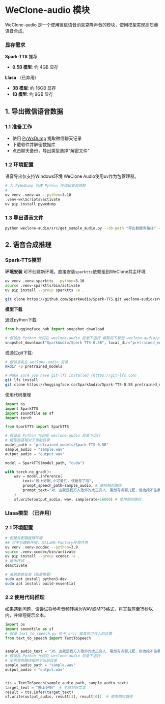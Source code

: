 # WeClone-audio 模块

WeClone-audio 是一个使用微信语音消息克隆声音的模块，使用模型实现高质量语音合成。
### 显存需求
**Spark-TTS** 推荐
- **0.5B 模型**: 约 4GB 显存

**Llasa** （已弃用）
- **3B 模型**: 约 16GB 显存
- **1B 模型**: 约 9GB 显存  




## 1. 导出微信语音数据

### 1.1 准备工作
- 使用 [PyWxDump](https://github.com/xaoyaoo/PyWxDump) 提取微信聊天记录
- 下载软件并解密数据库
- 点击聊天备份，导出类型选择"解密文件"

### 1.2 环境配置
语音导出仅支持Windows环境
WeClone Audio使用uv作为包管理器。 
```bash
# 为 PyWxDump 创建 Python 环境和安装依赖
# 
uv venv .venv-wx --python=3.10
.venv-wx\Scripts\activate
uv pip install pywxdump
```

### 1.3 导出语音文件
```bash
python weclone-audio/src/get_sample_audio.py --db-path "导出数据库路径" --MsgSvrID "导出聊天记录的MsgSvrID字段"
```

## 2. 语音合成推理
### Spark-TTS模型

**环境安装**
可不创建新环境，直接安装`sparktts`依赖组到WeClone共主环境

```bash
uv venv .venv-sparktts --python=3.10
source .venv-sparktts/bin/activate
uv pip install --group sparktts -e .

git clone https://github.com/SparkAudio/Spark-TTS.git weclone-audio/src/Spark-TTS
```


**模型下载**

通过python下载:
```python
from huggingface_hub import snapshot_download

# 假设此 Python 代码在 weclone-audio 目录下运行 模型将下载到 weclone-audio/pretrained_models/Spark-TTS-0.5B
snapshot_download("SparkAudio/Spark-TTS-0.5B", local_dir="pretrained_models/Spark-TTS-0.5B")
```

或通过git下载:
```bash
# 假设当前在 weclone-audio 目录
mkdir -p pretrained_models

# Make sure you have git-lfs installed (https://git-lfs.com)
git lfs install
git clone https://huggingface.co/SparkAudio/Spark-TTS-0.5B pretrained_models/Spark-TTS-0.5B
```
使用代码推理
```python
import os
import SparkTTS  
import soundfile as sf
import torch

from SparkTTS import SparkTTS 

# 假设此 Python 代码在 weclone-audio 目录下运行
# 模型路径相对于当前目录
model_path = "pretrained_models/Spark-TTS-0.5B"
sample_audio = "sample.wav"
output_audio = "output.wav"

model = SparkTTS(model_path, "cuda")

with torch.no_grad():
    wav = model.inference(
        text="晚上好啊,小可爱们，该睡觉了哦",
        prompt_speech_path=sample_audio, # 使用相对路径
        prompt_text="对，这就是我万人敬仰的太乙真人，虽然有点婴儿肥，但也掩不住我逼人的帅气。",
    )
    sf.write(output_audio, wav, samplerate=16000) # 使用相对路径
```
### Llasa模型 （已弃用）
### 2.1 环境配置
```bash
# 创建并配置推理环境 
## 可不创建新环境，与LLaMA-Factory环境共用
uv venv .venv-xcodec --python=3.9
source .venv-xcodec/bin/activate
uv pip install --group xcodec -e .
# 退出环境
deactivate

# 系统依赖安装（如果需要）
sudo apt install python3-dev 
sudo apt install build-essential
```

### 2.2 使用代码推理
如果遇到问题，请尝试将参考音频转换为WAV或MP3格式，将其裁剪至15秒以内，并缩短提示文本。
```python
import os
import soundfile as sf
# 假设 text_to_speech.py 位于 src/ 或其他可导入的位置
from text_to_speech import TextToSpeech


sample_audio_text = "对，这就是我万人敬仰的太乙真人，虽然有点婴儿肥，但也掩不住我逼人的帅气。"  # 示例音频文本
# 假设此 Python 代码在 weclone-audio 目录下运行
# 示例音频路径相对于当前目录
sample_audio_path = "sample.wav"
output_audio = "output.wav"


tts = TextToSpeech(sample_audio_path, sample_audio_text)
target_text = "晚上好啊"  # 生成目标文本
result = tts.infer(target_text)
sf.write(output_audio, result[1], result[0])  # 使用相对路径
```
   

